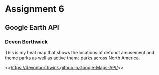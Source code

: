 # Assignment 6 
## Google Earth API
### Devon Borthwick

This is my heat map that shows the locations of defunct amusement and theme parks as well as active theme parks across North America. 

<>https://devonborthwick.github.io/Google-Maps-API/<>